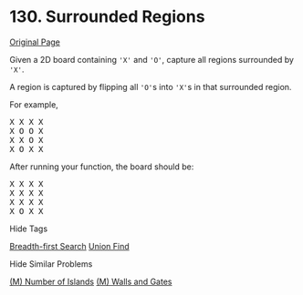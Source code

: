 # 130. Surrounded Regions

[Original Page](https://leetcode.com/problems/surrounded-regions/)

Given a 2D board containing `'X'` and `'O'`, capture all regions surrounded by `'X'`.

A region is captured by flipping all `'O'`s into `'X'`s in that surrounded region.

For example,  

<pre>X X X X
X O O X
X X O X
X O X X
</pre>

After running your function, the board should be:

<pre>X X X X
X X X X
X X X X
X O X X
</pre>

<div>

<div id="tags" class="btn btn-xs btn-warning">Hide Tags</div>

<span class="hidebutton" style="display: inline;">[Breadth-first Search](/tag/breadth-first-search/) [Union Find](/tag/union-find/)</span></div>

<div>

<div id="similar" class="btn btn-xs btn-warning">Hide Similar Problems</div>

<span class="hidebutton" style="display: inline;">[(M) Number of Islands](/problems/number-of-islands/) [(M) Walls and Gates](/problems/walls-and-gates/)</span></div>